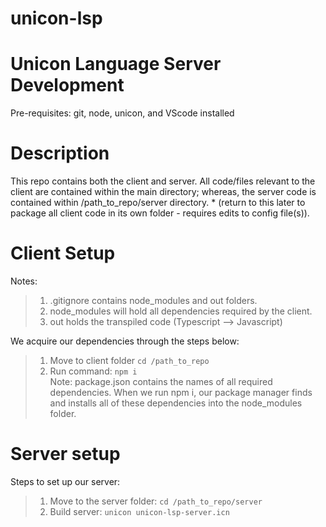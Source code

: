 # unicon-lsp
# Unicon Language Server Development
Pre-requisites: git, node, unicon, and VScode installed
# Description
This repo contains both the client and server. All code/files relevant to the client are contained within the main directory; whereas, the server code is contained within /path_to_repo/server directory. * (return to this later to package all client code in its own folder - requires edits to config file(s)).
# Client Setup

Notes: <br />
> 1) .gitignore contains node_modules and out folders.<br />
> 2) node_modules will hold all dependencies required by the client. <br />
> 3) out holds the transpiled code (Typescript --> Javascript) <br />

We acquire our dependencies through the steps below: <br />
> 1) Move to client folder `cd /path_to_repo` <br />
> 2) Run command: `npm i` <br /> 
Note: package.json contains the names of all required dependencies. When we run npm i, our package manager finds and installs all of these dependencies into the node_modules folder.

# Server setup
Steps to set up our server: <br />
> 1) Move to the server folder: `cd /path_to_repo/server` <br />
> 2) Build server: `unicon unicon-lsp-server.icn`
